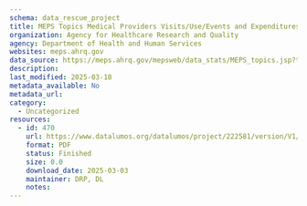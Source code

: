```yaml
---
schema: data_rescue_project 
title: MEPS Topics Medical Providers Visits/Use/Events and Expenditures
organization: Agency for Healthcare Research and Quality
agency: Department of Health and Human Services
websites: meps.ahrq.gov
data_source: https://meps.ahrq.gov/mepsweb/data_stats/MEPS_topics.jsp?topicid=34Z-1
description: 
last_modified: 2025-03-18
metadata_available: No
metadata_url: 
category:
  - Uncategorized
resources:
  - id: 470
    url: https://www.datalumos.org/datalumos/project/222581/version/V1/view
    format: PDF
    status: Finished
    size: 0.0
    download_date: 2025-03-03
    maintainer: DRP, DL
    notes: 
---
```

